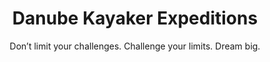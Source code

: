 ---
layout: projects
title: Danube Kayaker Expeditions
subtitle: Don’t limit your challenges. Challenge your limits. Dream big.
description: Danube Kayaker Expeditions Projects
featured_image: /images/bctentskayaks.jpg
lang: en
page_id: projects
---